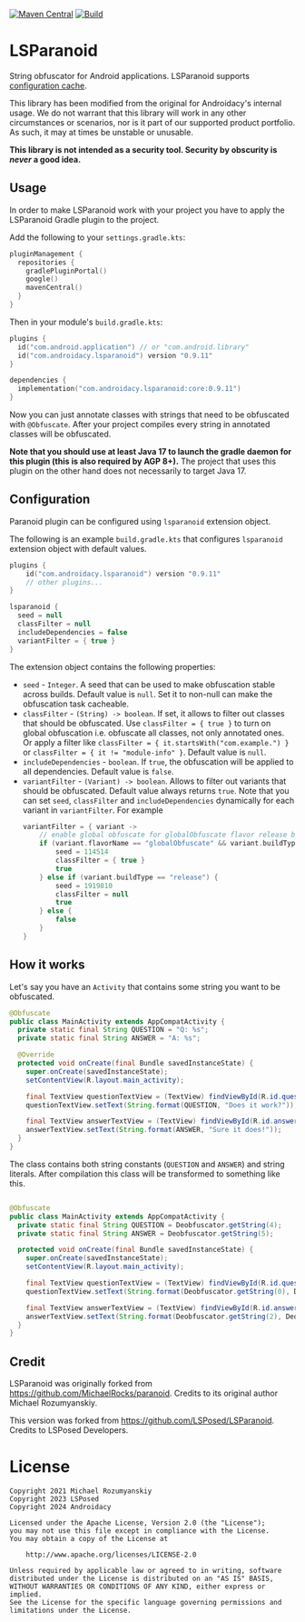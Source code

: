 [![Maven Central](https://img.shields.io/maven-central/v/com.androidacy.lsparanoid/core)](https://central.sonatype.com/artifact/com.androidacy.lsparanoid/core)
[![Build](https://github.com/Androidacy/LSParanoid/actions/workflows/android.yml/badge.svg)](https://github.com/Androidacy/LSParanoid/actions/workflows/android.yml)

LSParanoid
========

String obfuscator for Android applications. LSParanoid supports [configuration cache](https://docs.gradle.org/current/userguide/configuration_cache.html).

This library has been modified from the original for Androidacy's internal usage. We do not warrant that this library will work in any other circumstances or scenarios, nor is it part of our supported product portfolio. As such, it may at times be unstable or unusable.

**This library is not intended as a security tool. Security by obscurity is _never_ a good idea.**

Usage
-----
In order to make LSParanoid work with your project you have to apply the LSParanoid Gradle plugin
to the project.

Add the following to your `settings.gradle.kts`:
```kotlin
pluginManagement {
  repositories {
    gradlePluginPortal()
    google()
    mavenCentral()
  }
}
```

Then in your module's `build.gradle.kts`:
```kotlin
plugins {
  id("com.android.application") // or "com.android.library"
  id("com.androidacy.lsparanoid") version "0.9.11"
}

dependencies {
  implementation("com.androidacy.lsparanoid:core:0.9.11")
}
```

Now you can just annotate classes with strings that need to be obfuscated with `@Obfuscate`.
After your project compiles every string in annotated classes will be obfuscated.

**Note that you should use at least Java 17 to launch the gradle daemon for this plugin (this is also required by AGP 8+).**
The project that uses this plugin on the other hand does not necessarily to target Java 17.

Configuration
-------------
Paranoid plugin can be configured using `lsparanoid` extension object.

The following is an example `build.gradle.kts` that configures `lsparanoid` extension object with default values.
```kotlin
plugins {
    id("com.androidacy.lsparanoid") version "0.9.11"
    // other plugins...
}

lsparanoid {
  seed = null
  classFilter = null
  includeDependencies = false
  variantFilter = { true }
}

```

The extension object contains the following properties:
- `seed` - `Integer`. A seed that can be used to make obfuscation stable across builds. Default value is `null`. Set it to non-null can make the obfuscation task cacheable.
- `classFilter` - `(String) -> boolean`. If set, it allows to filter out classes that should be obfuscated. Use `classFilter = { true }` to turn on global obfuscation i.e. obfuscate all classes, not only annotated ones. Or apply a filter like `classFilter = { it.startsWith("com.example.") }` or `classFilter = { it != "module-info" }`. Default value is `null`.
- `includeDependencies` - `boolean`. If `true`, the obfuscation will be applied to all dependencies. Default value is `false`.
- `variantFilter` - `(Variant) -> boolean`. Allows to filter out variants that should be obfuscated. Default value always returns `true`. Note that you can set `seed`, `classFilter` and `includeDependencies` dynamically for each variant in `variantFilter`. For example
    ```kotlin
    variantFilter = { variant -> 
        // enable global obfuscate for globalObfuscate flavor release build
        if (variant.flavorName == "globalObfuscate" && variant.buildType == "release") {
            seed = 114514
            classFilter = { true }
            true
        } else if (variant.buildType == "release") {
            seed = 1919810
            classFilter = null
            true
        } else {
            false
        }
    }
    ```

How it works
------------
Let's say you have an `Activity` that contains some string you want to be obfuscated.

```java
@Obfuscate
public class MainActivity extends AppCompatActivity {
  private static final String QUESTION = "Q: %s";
  private static final String ANSWER = "A: %s";

  @Override
  protected void onCreate(final Bundle savedInstanceState) {
    super.onCreate(savedInstanceState);
    setContentView(R.layout.main_activity);

    final TextView questionTextView = (TextView) findViewById(R.id.questionTextView);
    questionTextView.setText(String.format(QUESTION, "Does it work?"));

    final TextView answerTextView = (TextView) findViewById(R.id.answerTextView);
    answerTextView.setText(String.format(ANSWER, "Sure it does!"));
  }
}
```

The class contains both string constants (`QUESTION` and `ANSWER`) and string literals.
After compilation this class will be transformed to something like this.

```java

@Obfuscate
public class MainActivity extends AppCompatActivity {
  private static final String QUESTION = Deobfuscator.getString(4);
  private static final String ANSWER = Deobfuscator.getString(5);

  protected void onCreate(final Bundle savedInstanceState) {
    super.onCreate(savedInstanceState);
    setContentView(R.layout.main_activity);

    final TextView questionTextView = (TextView) findViewById(R.id.questionTextView);
    questionTextView.setText(String.format(Deobfuscator.getString(0), Deobfuscator.getString(1)));

    final TextView answerTextView = (TextView) findViewById(R.id.answerTextView);
    answerTextView.setText(String.format(Deobfuscator.getString(2), Deobfuscator.getString(3)));
  }
}

```

Credit
------
LSParanoid was originally forked from https://github.com/MichaelRocks/paranoid. Credits to its original author Michael Rozumyanskiy.

This version was forked from https://github.com/LSPosed/LSParanoid. Credits to LSPosed Developers.

License
=======
    Copyright 2021 Michael Rozumyanskiy
    Copyright 2023 LSPosed
    Copyright 2024 Androidacy

    Licensed under the Apache License, Version 2.0 (the "License");
    you may not use this file except in compliance with the License.
    You may obtain a copy of the License at

        http://www.apache.org/licenses/LICENSE-2.0

    Unless required by applicable law or agreed to in writing, software
    distributed under the License is distributed on an "AS IS" BASIS,
    WITHOUT WARRANTIES OR CONDITIONS OF ANY KIND, either express or implied.
    See the License for the specific language governing permissions and
    limitations under the License.
